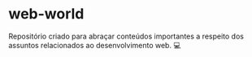 # web-world
Repositório criado para abraçar conteúdos importantes a respeito dos assuntos relacionados ao desenvolvimento web. 💻
